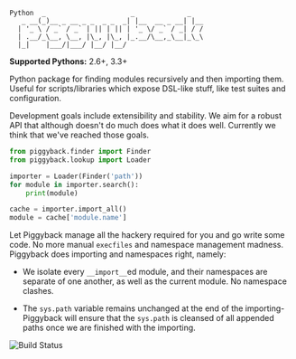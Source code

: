 ```
Python  _                     _             _
   _ __(_)__ _ __ _ _  _ _  _| |__  __ _ __| |__
  | '_ \ / _` / _` | || | || | '_ \/ _` / _| / /
  | .__/_\__, \__, |\_, |\_, |_.__/\__,_\__|_\_\
  |_|    |___/|___/ |__/ |__/
```

**Supported Pythons:** 2.6+, 3.3+

Python package for finding modules recursively and then
importing them. Useful for scripts/libraries which expose
DSL-like stuff, like test suites and configuration.

Development goals include extensibility and stability. We
aim for a robust API that although doesn't do much does what
it does well. Currently we think that we've reached those
goals.

```python
from piggyback.finder import Finder
from piggyback.lookup import Loader

importer = Loader(Finder('path'))
for module in importer.search():
    print(module)

cache = importer.import_all()
module = cache['module.name']
```

Let Piggyback manage all the hackery required for you and
go write some code. No more manual `execfiles` and namespace
management madness. Piggyback does importing and namespaces
right, namely:

- We isolate every `__import__`ed module, and their namespaces
  are separate of one another, as well as the current module.
  No namespace clashes.

- The `sys.path` variable remains unchanged at the end of the
  importing- Piggyback will ensure that the `sys.path` is
  cleansed of all appended paths once we are finished with
  the importing.

![Build Status](https://travis-ci.org/eugene-eeo/piggyback.svg)
